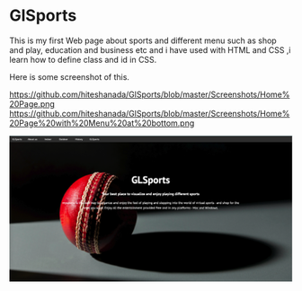 # GlSports
This is my first Web page about sports and different menu such as shop and play, education and business etc and i have used with HTML and CSS ,i learn how to define class and id in CSS.

Here is some screenshot of this.

https://github.com/hiteshanada/GlSports/blob/master/Screenshots/Home%20Page.png
https://github.com/hiteshanada/GlSports/blob/master/Screenshots/Home%20Page%20with%20Menu%20at%20bottom.png


![Alt text](https://github.com/hiteshanada/GlSports/blob/master/Screenshots/Home%20Page.png?raw=true "Title")
